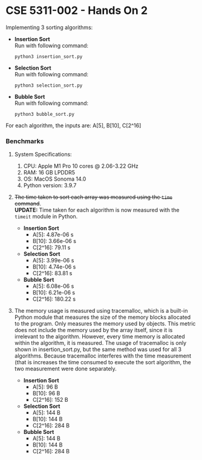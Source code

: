 # CSE 5311-002 - Hands On 2

Implementing 3 sorting algorithms:

* __Insertion Sort__
<br /> Run with following command:
  ```
  python3 insertion_sort.py
  ```
* __Selection Sort__
<br /> Run with following command:
  ```
  python3 selection_sort.py
  ```
* __Bubble Sort__
<br /> Run with following command:
  ```
  python3 bubble_sort.py
  ```

For each algorithm, the inputs are: A[5], B[10], C[2^16]

### Benchmarks

1. System Specifications:
   1. CPU: Apple M1 Pro 10 cores @ 2.06-3.22 GHz
   2. RAM: 16 GB LPDDR5 
   3. OS: MacOS Sonoma 14.0
   4. Python version: 3.9.7
2. ~~The time taken to sort each array was measured using the `time` command~~.<br />__UPDATE:__ Time taken for each algorithm is now measured with the `timeit` module in Python.
   * __Insertion Sort__
     * A[5]: 4.87e-06 s
     * B[10]: 3.66e-06 s
     * C[2^16]: 79.11 s
   * __Selection Sort__
     * A[5]: 3.99e-06 s
     * B[10]: 4.74e-06 s
     * C[2^16]: 83.81 s
   * __Bubble Sort__
     * A[5]: 6.08e-06 s
     * B[10]: 6.21e-06 s
     * C[2^16]: 180.22 s


3. The memory usage is measured using tracemalloc, which is a built-in Python module that measures the size of the memory blocks allocated to the program. Only measures the memory used by objects.
This metric does not include the memory used by the array itself, since it is irrelevant to the algorithm. However, every time memory is allocated within the algorithm, it is measured.
The usage of tracemalloc is only shown in insertion_sort.py, but the same method was used for all 3 algorithms.
Because tracemalloc interferes with the time measurement (that is increases the time consumed to execute the sort algorithm, the two measurement were done separately.
   * __Insertion Sort__
     * A[5]: 96 B
     * B[10]: 96 B
     * C[2^16]: 152 B
   * __Selection Sort__
     * A[5]: 144 B
     * B[10]: 144 B
     * C[2^16]: 284 B
   * __Bubble Sort__
     * A[5]: 144 B
     * B[10]: 144 B
     * C[2^16]: 284 B